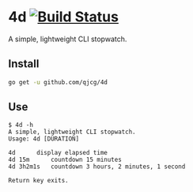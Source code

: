 # 4d [![Build Status][build-logo]][travis-4d]

A simple, lightweight CLI stopwatch.


## Install

```sh
go get -u github.com/qjcg/4d
```


## Use

```
$ 4d -h
A simple, lightweight CLI stopwatch.
Usage: 4d [DURATION]

4d		display elapsed time
4d 15m		countdown 15 minutes
4d 3h2m1s	countdown 3 hours, 2 minutes, 1 second

Return key exits.
```

[build-logo]: https://travis-ci.org/qjcg/4d.svg?branch=master
[travis-4d]: https://travis-ci.org/qjcg/4d

